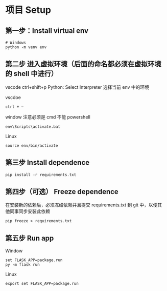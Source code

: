 # 项目 Setup

## 第一步：Install virtual env

```
# Windows
python -m venv env
```

## 第二步 进入虚拟环境（后面的命名都必须在虚拟环境的 shell 中进行）

vscode
ctrl+shift+p Python: Select Interpreter 选择当前 env 中的环境

vscdoe

```
ctrl + ~
```

window 注意必须是 cmd 不能 powershell

```
env\Scripts\activate.bat
```

Linux

```
source env/bin/activate
```

## 第三步 Install dependence

```
pip install -r requirements.txt
```

## 第四步（可选） Freeze dependence

在安装新的依赖后，必须冻结依赖并且提交 requirements.txt 到 git 中，以便其他同事同步安装此依赖

```
pip freeze > requirements.txt
```

## 第五步 Run app

Window

```
set FLASK_APP=package.run
py -m flask run
```

Linux

```
export set FLASK_APP=package.run
```
